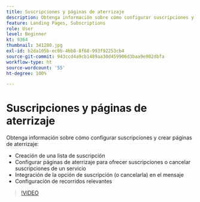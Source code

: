 ```yaml
---
title: Suscripciones y páginas de aterrizaje
description: Obtenga información sobre cómo configurar suscripciones y crear páginas de aterrizaje.
feature: Landing Pages, Subscriptions
role: User
level: Beginner
kt: 9364
thumbnail: 341280.jpg
exl-id: b2da105b-ec0b-4bb8-8f68-993f92253cb4
source-git-commit: 943ccd4a9cb1489aa30d459906d3baa9e902dbfa
workflow-type: ht
source-wordcount: '55'
ht-degree: 100%

---
```


# Suscripciones y páginas de aterrizaje

Obtenga información sobre cómo configurar suscripciones y crear páginas de aterrizaje:

* Creación de una lista de suscripción
* Configurar páginas de aterrizaje para ofrecer suscripciones o cancelar suscripciones de un servicio
* Integración de la opción de suscripción (o cancelarla) en el mensaje
* Configuración de recorridos relevantes

>[!VIDEO](https://video.tv.adobe.com/v/341280?quality=12&learn=on)

